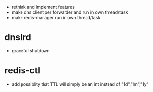 - rethink and implement features
- make dns client per forwarder and run in own thread/task
- make redis-manager run in own thread/task

# dnslrd

- graceful shutdown

# redis-ctl

- add possiblity that TTL will simply be an int instead of "1d","1m","1y" 
